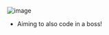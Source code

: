 ![image](https://github.com/user-attachments/assets/0fa921be-31f6-45ee-b792-884f3fe36ec5)

- Aiming to also code in a boss!
